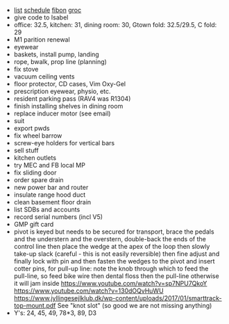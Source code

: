 - [list](list.html) [schedule](schedule.html) [fibon](fibon.html) [groc](groc.html)
- give code to Isabel
- office: 32.5, kitchen: 31, dining room: 30, Gtown fold: 32.5/29.5, C fold: 29
- M1 parition renewal
- eyewear
- baskets, install pump, landing
- rope, bwalk, prop line (planning)
- fix stove
- vacuum ceiling vents
- floor protector, CD cases, Vim Oxy-Gel
- prescription eyewear, physio, etc.
- resident parking pass (RAV4 was R1304)
- finish installing shelves in dining room
- replace inducer motor (see email)
- suit
- export pwds
- fix wheel barrow
- screw-eye holders for vertical bars
- sell stuff
- kitchen outlets
- try MEC and FB local MP
- fix sliding door
- order spare drain
- new power bar and router
- insulate range hood duct
- clean basement floor drain
- list SDBs and accounts
- record serial numbers (incl V5)
- GMP gift card
- pivot is keyed but needs to be secured for transport, brace the pedals and the understern and the overstern, double-back the ends of the control line then place the wedge at the apex of the loop then slowly take-up slack (careful - this is not easily reversible) then fine adjust and finally lock with pin and then fasten the wedges to the pivot and insert cotter pins, for pull-up line: note the knob through which to feed the pull-line, so feed bike wire then dental floss then the pull-line otherwise it will jam inside https://www.youtube.com/watch?v=sp7NPU7QkoY https://www.youtube.com/watch?v=130dOQvHuWU https://www.jyllingesejlklub.dk/wp-content/uploads/2017/01/smarttrack-top-mount.pdf See "knot slot" (so good we are not missing anything)
- Y's: 24, 45, 49, 78*3, 89, D3

